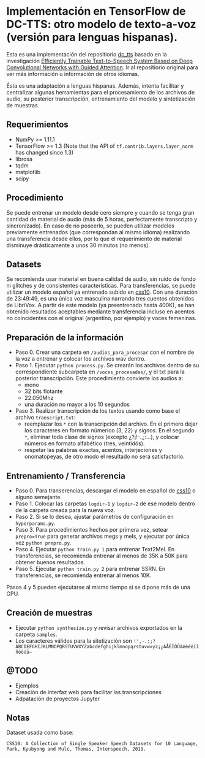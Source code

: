 # Implementación en TensorFlow de DC-TTS: otro modelo de texto-a-voz (versión para lenguas hispanas).
Esta es una implementación del repositiorio [dc_tts](https://github.com/Kyubyong/dc_tts) basado en la investigación [Efficiently Trainable Text-to-Speech System Based on Deep Convolutional Networks with Guided Attention](https://arxiv.org/abs/1710.08969). Ir al repositiorio original para ver más información u información de otros idiomas.

Ésta es una adaptación a lenguas hispanas. Además, intenta facilitar y centralizar algunas herramientas para el procesamiento de los archivos de audio, su posterior transcripción, entrenamiento del modelo y sintetización de muestras.

## Requerimientos
  * NumPy >= 1.11.1
  * TensorFlow >= 1.3 (Note that the API of `tf.contrib.layers.layer_norm` has changed since 1.3)
  * librosa
  * tqdm
  * matplotlib
  * scipy

## Procedimiento
Se puede entrenar un modelo desde cero siempre y cuando se tenga gran cantidad de material de audio (más de 5 horas, perfectamente transcripto y sincronizado). En caso de no poseerlo, se pueden utilizar modelos previamente entrenados (que correspondan al mismo idioma) realizando una transferencia desde ellos, por lo que el requerimiento de material disminuye drásticamente a unos 30 minutos (no menos). 

## Datasets
Se recomienda usar material en buena calidad de audio, sin ruido de fondo ni glitches y de consistentes características. Para transferencias, se puede utilizar un modelo español ya entrenado subido en [css10](https://github.com/Kyubyong/css10). Con una duración de 23:49:49, es una única voz masculina narrando tres cuentos obtenidos de LibriVox. A partir de este modelo (ya preentrenado hasta 400K), se han obtenido resultados aceptables mediante transferencia incluso en acentos no coincidentes con el original (argentino, por ejemplo) y voces femeninas.

## Preparación de la información
  * Paso 0. Crear una carpeta en `/audios_para_procesar` con el nombre de la voz a entrenar y colocar los archivos wav dentro.
  * Paso 1. Ejecutar `python process.py`. Se crearán los archivos dentro de su correspondiente subcarpeta en `/voces_procesadas/`, y el txt para la posterior transcripción. Este procedimiento convierte los audios a:
    * mono
    * 32 bits flotante
    * 22.050Mhz
    * una duración no mayor a los 10 segundos
  * Paso 3. Realizar transcripción de los textos usando como base el archivo `transcript.txt`:
    * reemplazar los `*` con la transcripción del archivo. En el primero dejar los caracteres en formato númerico (3, 22) y signos. En el segundo `*`, eliminar toda clase de signos (excepto ¿?¡!-.,;:...), y colocar números en formato alfabético (tres, veintidós).
    * respetar las palabras exactas, acentos, interjeciones y onomatopeyas, de otro modo el resultado no será satisfactorio.

## Entrenamiento / Transferencia
  * Paso 0. Para transerencias, descargar el modelo en español de [css10](https://github.com/Kyubyong/css10) o alguno semejante.
  * Paso 1. Colocar las carpetas `logdir-1` y `logdir-2` de ese modelo dentro de la carpeta creada para la nueva voz.
  * Paso 2. Si se lo desea, ajustar parámetros de configuración en `hyperparams.py`.
  * Paso 3. Para procedimientos hechos por primera vez, setear `prepro=True` para generar archivos megs y mels, y ejecutar por única vez `python prepro.py`.
  * Paso 4. Ejecutar `python train.py 1` para entrenar Text2Mel. En transferencias, se recomienda entrenar al menos de 35K a 50K para obtener buenos resultados.
  * Paso 5. Ejecutar `python train.py 2` para entrenar SSRN. En transferencias, se recomienda entrenar al menos 10K.

Pasos 4 y 5 pueden ejecutarse al mismo tiempo si se dipone más de una GPU.

## Creación de muestras
  * Ejecutar `python synthesize.py` y revisar archivos exportados en la carpeta `samples`.
  * Los caracteres válidos para la sitetización son `!',-.:;?ABCDEFGHIJKLMNOPQRSTUVWXYZabcdefghijklmnopqrstuvwxyz¡¿ÁÅÉÍÓÚáæèéëíîñóöúü—`

## @TODO
  * Ejemplos
  * Creación de interfaz web para facilitar las transcripciones
  * Adpatación de proyectos Jupyter

## Notas
Dataset usada como base:
```
CSS10: A Collection of Single Speaker Speech Datasets for 10 Language, Park, Kyubyong and Mulc, Thomas, Interspeech, 2019.
```